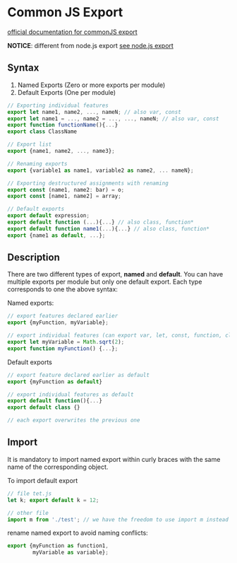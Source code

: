 # Common JS Export

[official documentation for commonJS export](https://developer.mozilla.org/en-US/docs/web/javascript/reference/statements/export)

**NOTICE**: different from node.js export [see node.js export](../Node.js/ZTM/moduleSystem.md)

## Syntax

1. Named Exports (Zero or more exports per module)
2. Default Exports (One per module)

```javascript
// Exporting individual features
export let name1, name2, ..., nameN; // also var, const
export let name1 = ..., name2 = ..., ..., nameN; // also var, const
export function functionName(){...}
export class ClassName

// Export list
export {name1, name2, ..., name3};

// Renaming exports
export {variable1 as name1, variable2 as name2, ... nameN};

// Exporting destructured assignments with renaming
export const (name1, name2: bar) = o;
export const [name1, name2] = array;

// Default exports
export default expression;
export default function (...){...} // also class, function*
export default function name1(...){...} // also class, function*
export {name1 as default, ...};
```

## Description

There are two different types of export, **named** and **default**. You can have multiple exports per module but only one default export.
Each type corresponds to one the above syntax:

Named exports:

```javascript
// export features declared earlier
export {myFunction, myVariable};

// export individual features (can export var, let, const, function, class)
export let myVariable = Math.sqrt(2);
export function myFunction() {...};
```

Default exports

```javascript
// export feature declared earlier as default
export {myFunction as default}

// export individual features as default
export default function(){...}
export default class {}

// each export overwrites the previous one
```

## Import

It is mandatory to import named export within curly braces with the same name of the corresponding object.

To import default export

```javascript
// file tet.js
let k; export default k = 12;
```

```javascript
// other file
import m from './test'; // we have the freedom to use import m instead of import k
```

rename named export to avoid naming conflicts:

```javascript
export {myFunction as function1,
        myVariable as variable};
```
